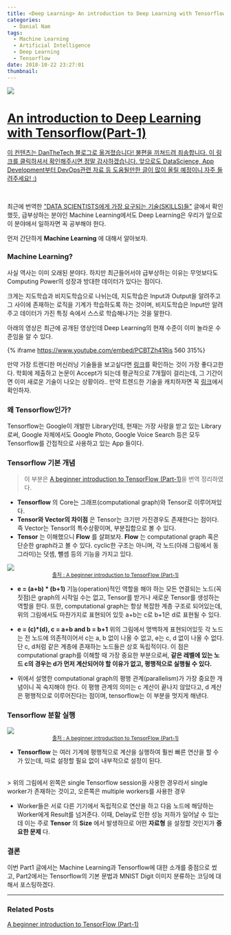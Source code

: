 ```yaml
---
title: <Deep Learning> An introduction to Deep Learning with Tensorflow(Part-1)
categories:
  - Danial Nam
tags:
  - Machine Learning
  - Artificial Intelligence
  - Deep Learning
  - Tensorflow
date: 2018-10-22 23:27:01
thumbnail:
---
```

<div class="danthetech-intro-wrap">
  <a class="danthetech-intro-a" href="https://danthetech.netlify.com/DataScience/deep-learning-an-introduction-to-deep-learning-with-tensorflow-part-1/">
    <img class="danthetech-img-wrap" src="https://cdn-images-1.medium.com/max/1600/1*7lklTJQytHz8w7Eeqz5ZhA.png">
    <div class="danthetech-p-wrap">
      <h1 class="danthetech-intro-title">
        An introduction to Deep Learning with Tensorflow(Part-1)
      </h1>
      <p class="danthetech-intro-p">
        <span class="danthetech-intro-strong">이 컨텐츠는 DanTheTech 블로그로 옮겨졌습니다!</span>
        불편을 끼쳐드려 죄송합니다. 이 링크를 클릭하셔서 확인해주시면 정말 감사하겠습니다.
        앞으로도 DataScience, App Development부터 DevOps관련 자료 등 도움될만한 글이 많이 올릴 예정이니 자주 들려주세요! :)
      </p>
    </div>
  </a>
</div>

<br>

최근에 번역한 ["DATA SCIENTISTS에게 가장 요구되는 기술(SKILLS)들"](https://databuzz-team.github.io/2018/10/15/The-Most-in-Demand-Skills-for-Data-Scientists/) 글에서 확인했듯, 급부상하는 분야인 Machine Learning에서도 Deep Learning은 우리가 앞으로 이 분야에서 일하자면 꼭 공부해야 한다.

먼저 간단하게 **Machine Learning** 에 대해서 알아보자.

### Machine Learning?
사실 역사는 이미 오래된 분야다. 하지만 최근들어서야 급부상하는 이유는 무엇보다도 Computing Power의 성장과 방대한 데이터가 있다는 점이다.

크게는 지도학습과 비지도학습으로 나뉘는데, 지도학습은 Input과 Output을 알려주고 그 사이에 존재하는 로직을 기계가 학습하도록 하는 것이며, 비지도학습은 Input만 알려주고 데이터가 가진 특징 속에서 스스로 학습해나가는 것을 말한다.

아래의 영상은 최근에 공개된 영상인데 Deep Learning의 현재 수준이 이미 놀라운 수준임을 알 수 있다.

{% iframe https://www.youtube.com/embed/PCBTZh41Ris 560 315%}

만약 가장 트렌디한 머신러닝 기술들을 보고싶다면 [링크](https://arxiv.org/)를 확인하는 것이 가장 좋다고한다. 학회에 제출하고 논문이 Accept가 되는데 평균적으로 7개월이 걸리는데, 그 기간이면 이미 새로운 기술이 나오는 상황이라.. 만약 트렌드한 기술을 캐치하자면 꼭 [링크](https://arxiv.org/)에서 확인하자.

### 왜 Tensorflow인가?
Tensorflow는 Google이 개발한 Library인데, 현재는 가장 사랑을 받고 있는 Library로써, Google 자체에서도 Google Photo, Google Voice Search 등은 모두 Tensorflow를 간접적으로 사용하고 있는 App 들이다.

### Tensorflow 기본 개념
> 이 부분은 [A beginner introduction to TensorFlow (Part-1)](https://towardsdatascience.com/a-beginner-introduction-to-tensorflow-part-1-6d139e038278)을 번역 정리하였다.

- **Tensorflow** 의 Core는 그래프(computational graph)와 Tensor로 이루어져있다.
- **Tensor와 Vector의 차이점** 은 Tensor는 크기만 가진경우도 존재한다는 점이다. 즉 Vector는 Tensor의 특수상황이며, 부분집합으로 볼 수 있다.
- **Tensor** 는 이해했으니 **Flow** 를 살펴보자. **Flow** 는 computational graph 혹은 단순한 graph라고 볼 수 있다. cyclic한 구조는 아니며, 각 노드(아래 그림에서 동그라미)는 덧셈, 뺄셈 등의 기능을 가지고 있다. <div>
<img src="https://cdn-images-1.medium.com/max/1600/1*7lklTJQytHz8w7Eeqz5ZhA.png"/>
<span style='font-size:12px; text-align:center; display:block; color: #999;'><a href='https://towardsdatascience.com/a-beginner-introduction-to-tensorflow-part-1-6d139e038278'>출처 : A beginner introduction to TensorFlow (Part-1)</a></span>
</div>

- **e = (a+b) * (b+1)**
  기능(operation)적인 역할을 해야 하는 모든 연결되는 노드(꼭짓점)은 graph의 시작일 수는 없고, Tensor를 받거나 새로운 Tensor를 생성하는 역할을 한다. 또한, computational graph는 항상 복잡한 계층 구조로 되어있는데, 위의 그림에서도 마찬가지로 표현되어 있듯 a+b는 c로 b+1은 d로 표현될 수 있다.
- **e = (c)*(d), c = a+b and b = b+1**
  위의 그림에서 명백하게 표현되어있듯 각 노드는 전 노드에 의존적이어서 c는 a, b 없이 나올 수 없고, e는 c, d 없이 나올 수 없다. 단 c, d처럼 같은 계층에 존재하는 노드들은 상호 독립적이다. 이 점은 computational graph를 이해할 때 가장 중요한 부분으로써, **같은 레벨에 있는 노드 c의 경우는 d가 먼저 계산되어야 할 이유가 없고, 평행적으로 실행될 수 있다.**

- 위에서 설명한 computational graph의 평행 관계(parallelism)가 가장 중요한 개념이니 꼭 숙지해야 한다. 이 평행 관계의 의미는 c 계산이 끝나지 않았다고, d 계산은 평행적으로 이루어진다는 점이며, tensorflow는 이 부분을 멋지게 해낸다.

### Tensorflow 분할 실행
<div>
<img src="https://cdn-images-1.medium.com/max/1600/1*cok4bMhTvE93UdGmRblEyw.png"/>
<span style='font-size:12px; text-align:center; display:block; color: #999;'><a href='https://towardsdatascience.com/a-beginner-introduction-to-tensorflow-part-1-6d139e038278'>출처 : A beginner introduction to TensorFlow (Part-1)</a></span>
</div>

- **Tensorflow** 는 여러 기계에 평행적으로 계산을 실행하여 훨씬 빠른 연산을 할 수가 있는데, 따로 설정할 필요 없이 내부적으로 설정이 된다.
<br>
  > 위의 그림에서 왼쪽은 single Tensorflow session을 사용한 경우라서 single worker가 존재하는 것이고, 오른쪽은 multiple workers를 사용한 경우


- Worker들은 서로 다른 기기에서 독립적으로 연산을 하고 다음 노드에 해당하는 Worker에게 Result를 넘겨준다. 이때, Delay로 인한 성능 저하가 일어날 수 있는데 이는 주로 **Tensor** 의 **Size** 에서 발생하므로 어떤 **자료형** 을 설정할 것인지가 **중요한 문제** 다.

### 결론
이번 Part1 글에서는 Machine Learning과 Tensorflow에 대한 소개를 중점으로 썼고, Part2에서는 Tensorflow의 기본 문법과 MNIST Digit 이미지 분류하는 코딩에 대해서 포스팅하겠다.

---
### Related Posts
[A beginner introduction to TensorFlow (Part-1)](https://towardsdatascience.com/a-beginner-introduction-to-tensorflow-part-1-6d139e038278)
